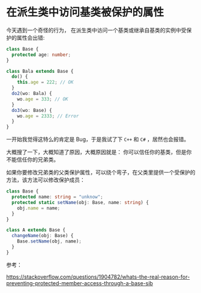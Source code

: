 # 在派生类中访问基类被保护的属性

今天遇到一个奇怪的行为， 在派生类中访问一个基类或继承自基类的实例中受保护的属性会出错:

```typescript
class Base {
  protected age: number;
}

class Bala extends Base {
  do() {
    this.age = 222; // OK
  }
  do2(wo: Bala) {
    wo.age = 333; // OK
  }
  do3(wo: Base) {
    wo.age = 2333; // Error
  }
}
```

一开始我觉得这特么的肯定是 Bug，于是我试了下 `C++` 和 `C#` ，居然也会报错。

大概搜了一下，大概知道了原因，大概原因就是： 你可以信任你的基类，但是你不能信任你的兄弟类。

如果你要修改兄弟类的父类保护属性，可以绕个弯子，在父类里提供一个受保护的方法，该方法可以修改保护成员：

```typescript
class Base {
  protected name: string = "unknow";
  protected static setName(obj: Base, name: string) {
    obj.name = name;
  }
}

class A extends Base {
  changeName(obj: Base) {
    Base.setName(obj, name);
  }
}
```

参考：

https://stackoverflow.com/questions/1904782/whats-the-real-reason-for-preventing-protected-member-access-through-a-base-sib
